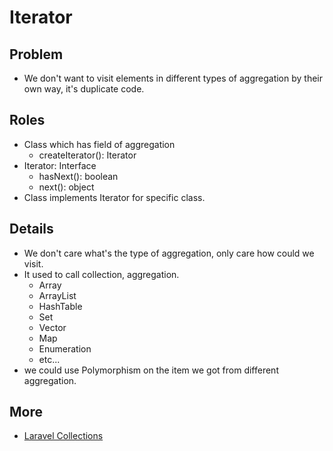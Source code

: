 # Iterator

## Problem

* We don't want to visit elements in different types of aggregation by their own way, it's duplicate code.

## Roles

* Class which has field of aggregation
  * createIterator(): Iterator
* Iterator: Interface
  * hasNext(): boolean
  * next(): object
* Class implements Iterator for specific class.

## Details

* We don't care what's the type of aggregation, only care how could we visit.
* It used to call collection, aggregation.
  * Array
  * ArrayList
  * HashTable
  * Set
  * Vector
  * Map
  * Enumeration
  * etc...
* we could use Polymorphism on the item we got from different aggregation.

## More

* [Laravel Collections](https://github.com/tightenco/collect/blob/master/src/Illuminate/Support/Collection.php)